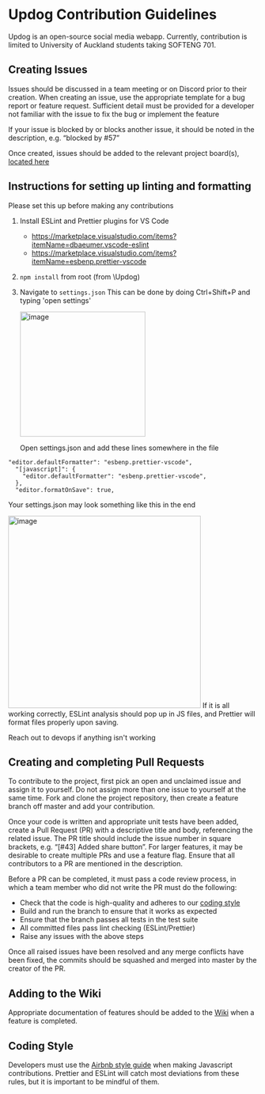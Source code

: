 # Updog Contribution Guidelines

Updog is an open-source social media webapp. Currently, contribution is limited to University of Auckland students taking SOFTENG 701.

## Creating Issues

Issues should be discussed in a team meeting or on Discord prior to their creation. When creating an issue, use the appropriate template for a bug report or feature request. Sufficient detail must be provided for a developer not familiar with the issue to fix the bug or implement the feature

If your issue is blocked by or blocks another issue, it should be noted in the description, e.g. “blocked by #57”

Once created, issues should be added to the relevant project board(s), [located here](https://github.com/SE701Team2/Updog/projects)

## Instructions for setting up linting and formatting

Please set this up before making any contributions

1. Install ESLint and Prettier plugins for VS Code

    - https://marketplace.visualstudio.com/items?itemName=dbaeumer.vscode-eslint
    - https://marketplace.visualstudio.com/items?itemName=esbenp.prettier-vscode

2. `npm install` from root (from \Updog)
3. Navigate to `settings.json`
   This can be done by doing Ctrl+Shift+P and typing 'open settings'

     <img width="253" alt="image" src="https://user-images.githubusercontent.com/61653096/157187749-e441e3fc-c4e2-47b2-995d-679c890abb4c.png">

    Open settings.json and add these lines somewhere in the file

```
"editor.defaultFormatter": "esbenp.prettier-vscode",
  "[javascript]": {
    "editor.defaultFormatter": "esbenp.prettier-vscode",
  },
  "editor.formatOnSave": true,
```

Your settings.json may look something like this in the end

<img width="389" alt="image" src="https://user-images.githubusercontent.com/61653096/157187944-e5f03443-92c3-446f-a64d-1b4fb14f005b.png">
If it is all working correctly, ESLint analysis should pop up in JS files, and Prettier will format files properly upon saving.

Reach out to devops if anything isn't working

## Creating and completing Pull Requests

To contribute to the project, first pick an open and unclaimed issue and assign it to yourself. Do not assign more than one issue to yourself at the same time.
Fork and clone the project repository, then create a feature branch off master and add your contribution.

Once your code is written and appropriate unit tests have been added, create a Pull Request (PR) with a descriptive title and body, referencing the related issue. The PR title should include the issue number in square brackets, e.g. “[#43] Added share button”. For larger features, it may be desirable to create multiple PRs and use a feature flag. Ensure that all contributors to a PR are mentioned in the description.

Before a PR can be completed, it must pass a code review process, in which a team member who did not write the PR must do the following:

-   Check that the code is high-quality and adheres to our [coding style](#coding-style)
-   Build and run the branch to ensure that it works as expected
-   Ensure that the branch passes all tests in the test suite
-   All committed files pass lint checking (ESLint/Prettier)
-   Raise any issues with the above steps

Once all raised issues have been resolved and any merge conflicts have been fixed, the commits should be squashed and merged into master by the creator of the PR.

## Adding to the Wiki

Appropriate documentation of features should be added to the [Wiki](https://github.com/SE701Team2/Updog/wiki) when a feature is completed.

## Coding Style

Developers must use the [Airbnb style guide](https://airbnb.io/javascript/react/) when making Javascript contributions. Prettier and ESLint will catch most deviations from these rules, but it is important to be mindful of them.
